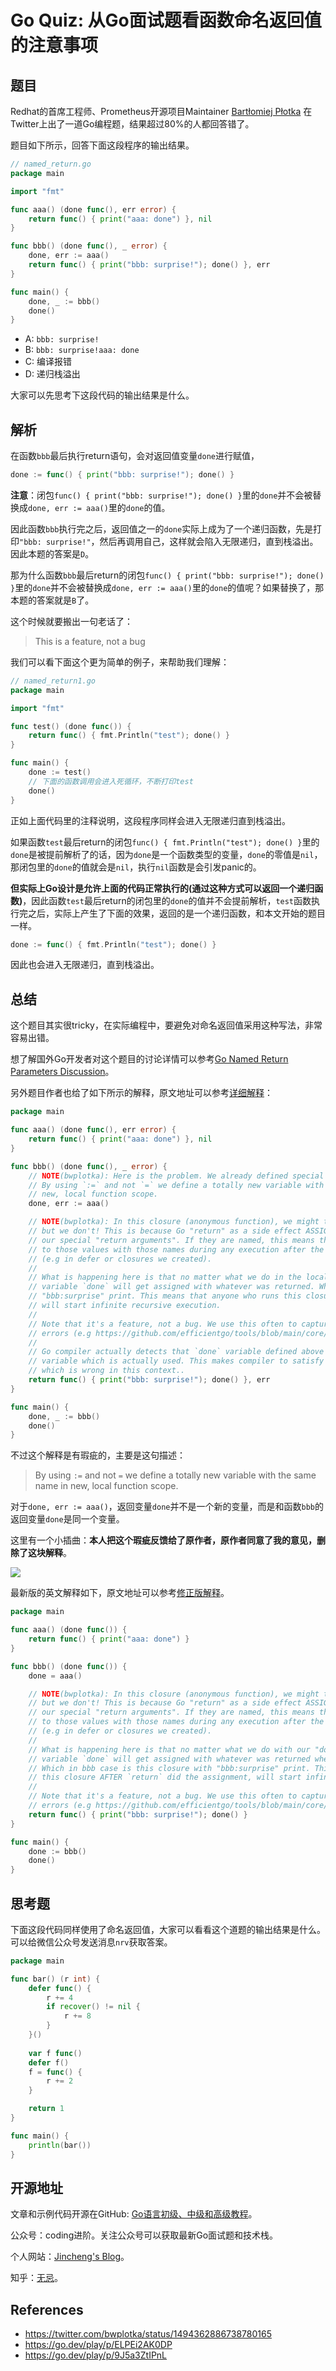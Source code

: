 # Go Quiz: 从Go面试题看函数命名返回值的注意事项

## 题目

Redhat的首席工程师、Prometheus开源项目Maintainer [Bartłomiej Płotka](https://twitter.com/bwplotka) 在Twitter上出了一道Go编程题，结果超过80%的人都回答错了。

题目如下所示，回答下面这段程序的输出结果。

```go
// named_return.go
package main

import "fmt"

func aaa() (done func(), err error) {
	return func() { print("aaa: done") }, nil
}

func bbb() (done func(), _ error) {
	done, err := aaa()
	return func() { print("bbb: surprise!"); done() }, err
}

func main() {
	done, _ := bbb()
	done()
}
```

* A: `bbb: surprise!`
* B: `bbb: surprise!aaa: done`
* C: 编译报错
* D: 递归栈溢出

大家可以先思考下这段代码的输出结果是什么。



## 解析

在函数`bbb`最后执行return语句，会对返回值变量`done`进行赋值，

```go
done := func() { print("bbb: surprise!"); done() }
```

**注意**：闭包`func() { print("bbb: surprise!"); done() }`里的`done`并不会被替换成`done, err := aaa()`里的`done`的值。

因此函数`bbb`执行完之后，返回值之一的`done`实际上成为了一个递归函数，先是打印`"bbb: surprise!"`，然后再调用自己，这样就会陷入无限递归，直到栈溢出。因此本题的答案是`D`。

那为什么函数`bbb`最后return的闭包`func() { print("bbb: surprise!"); done() }`里的`done`并不会被替换成`done, err := aaa()`里的`done`的值呢？如果替换了，那本题的答案就是`B`了。



这个时候就要搬出一句老话了：

> This is a feature, not a bug



我们可以看下面这个更为简单的例子，来帮助我们理解：

```go
// named_return1.go
package main

import "fmt"

func test() (done func()) {
	return func() { fmt.Println("test"); done() }
}

func main() {
	done := test()
	// 下面的函数调用会进入死循环，不断打印test
	done()
}
```

正如上面代码里的注释说明，这段程序同样会进入无限递归直到栈溢出。

如果函数`test`最后return的闭包`func() { fmt.Println("test"); done() }`里的`done`是被提前解析了的话，因为`done`是一个函数类型的变量，`done`的零值是`nil`，那闭包里的`done`的值就会是`nil`，执行`nil`函数是会引发panic的。

**但实际上Go设计是允许上面的代码正常执行的(通过这种方式可以返回一个递归函数)**，因此函数`test`最后return的闭包里的`done`的值并不会提前解析，`test`函数执行完之后，实际上产生了下面的效果，返回的是一个递归函数，和本文开始的题目一样。

```go
done := func() { fmt.Println("test"); done() }
```

因此也会进入无限递归，直到栈溢出。



##  总结

这个题目其实很tricky，在实际编程中，要避免对命名返回值采用这种写法，非常容易出错。

想了解国外Go开发者对这个题目的讨论详情可以参考[Go Named Return Parameters Discussion](https://twitter.com/bwplotka/status/1494362886738780165)。

另外题目作者也给了如下所示的解释，原文地址可以参考[详细解释](https://go.dev/play/p/ELPEi2AK0DP)：

```go
package main

func aaa() (done func(), err error) {
	return func() { print("aaa: done") }, nil
}

func bbb() (done func(), _ error) {
	// NOTE(bwplotka): Here is the problem. We already defined special "return argument" variable called "done".
	// By using `:=` and not `=` we define a totally new variable with the same name in
	// new, local function scope.
	done, err := aaa()

	// NOTE(bwplotka): In this closure (anonymous function), we might think we use `done` from the local scope,
	// but we don't! This is because Go "return" as a side effect ASSIGNS returned values to
	// our special "return arguments". If they are named, this means that after return we can refer
	// to those values with those names during any execution after the main body of function finishes
	// (e.g in defer or closures we created).
	//
	// What is happening here is that no matter what we do in the local "done" variable, the special "return named"
	// variable `done` will get assigned with whatever was returned. Which in bbb case is this closure with
	// "bbb:surprise" print. This means that anyone who runs this closure AFTER `return` did the assignment
	// will start infinite recursive execution.
	//
	// Note that it's a feature, not a bug. We use this often to capture
	// errors (e.g https://github.com/efficientgo/tools/blob/main/core/pkg/errcapture/doc.go)
	//
	// Go compiler actually detects that `done` variable defined above is NOT USED. But we also have `err`
	// variable which is actually used. This makes compiler to satisfy that unused variable check,
	// which is wrong in this context..
	return func() { print("bbb: surprise!"); done() }, err
}

func main() {
	done, _ := bbb()
	done()
}
```

不过这个解释是有瑕疵的，主要是这句描述：

> By using `:=` and not `=` we define a totally new variable with the same name in
>  new, local function scope.

对于`done, err := aaa()`，返回变量`done`并不是一个新的变量，而是和函数`bbb`的返回变量`done`是同一个变量。

这里有一个小插曲：**本人把这个瑕疵反馈给了原作者，原作者同意了我的意见，删除了这块解释**。

![](../../../workspace/img/named_return_paramater.png) 

最新版的英文解释如下，原文地址可以参考[修正版解释](https://go.dev/play/p/9J5a3ZtIPnL)。

```go
package main

func aaa() (done func()) {
	return func() { print("aaa: done") }
}

func bbb() (done func()) {
	done = aaa()

	// NOTE(bwplotka): In this closure (anonymous function), we might think we use `done` value assigned to aaa(),
	// but we don't! This is because Go "return" as a side effect ASSIGNS returned values to
	// our special "return arguments". If they are named, this means that after return we can refer
	// to those values with those names during any execution after the main body of function finishes
	// (e.g in defer or closures we created).
	//
	// What is happening here is that no matter what we do with our "done" variable, the special "return named"
	// variable `done` will get assigned with whatever was returned when the function ends.
	// Which in bbb case is this closure with "bbb:surprise" print. This means that anyone who runs
	// this closure AFTER `return` did the assignment, will start infinite recursive execution.
	//
	// Note that it's a feature, not a bug. We use this often to capture
	// errors (e.g https://github.com/efficientgo/tools/blob/main/core/pkg/errcapture/doc.go)
	return func() { print("bbb: surprise!"); done() }
}

func main() {
	done := bbb()
	done()
}
```



## 思考题

下面这段代码同样使用了命名返回值，大家可以看看这个道题的输出结果是什么。可以给微信公众号发送消息`nrv`获取答案。

```go
package main

func bar() (r int) {
	defer func() {
		r += 4
		if recover() != nil {
			r += 8
		}
	}()
	
	var f func()
	defer f()
	f = func() {
		r += 2
	}

	return 1
}

func main() {
	println(bar())
}
```



## 开源地址

文章和示例代码开源在GitHub: [Go语言初级、中级和高级教程](https://github.com/jincheng9/go-tutorial)。

公众号：coding进阶。关注公众号可以获取最新Go面试题和技术栈。

个人网站：[Jincheng's Blog](https://jincheng9.github.io/)。

知乎：[无忌](https://www.zhihu.com/people/thucuhkwuji)。



## References

* https://twitter.com/bwplotka/status/1494362886738780165
* https://go.dev/play/p/ELPEi2AK0DP
* https://go.dev/play/p/9J5a3ZtIPnL